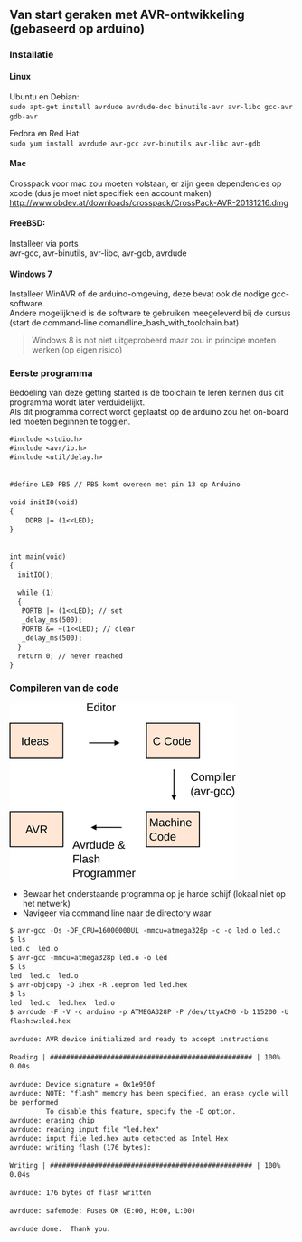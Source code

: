 ## Van start geraken met AVR-ontwikkeling (gebaseerd op arduino)

### Installatie

#### Linux
Ubuntu en Debian:   
```sudo apt-get install avrdude avrdude-doc binutils-avr avr-libc gcc-avr gdb-avr```

Fedora en Red Hat:  
```sudo yum install avrdude avr-gcc avr-binutils avr-libc avr-gdb```

#### Mac
Crosspack voor mac zou moeten volstaan, er zijn geen dependencies op xcode (dus je moet niet specifiek een account maken)  
http://www.obdev.at/downloads/crosspack/CrossPack-AVR-20131216.dmg

#### FreeBSD:
Installeer via ports  
avr-gcc, avr-binutils, avr-libc, avr-gdb, avrdude 

#### Windows 7  

Installeer WinAVR of de arduino-omgeving, deze bevat ook de nodige gcc-software.  
Andere mogelijkheid is de software te gebruiken meegeleverd bij de cursus (start de command-line comandline_bash_with_toolchain.bat)

> Windows 8 is not niet uitgeprobeerd maar zou in principe moeten werken (op eigen risico)

### Eerste programma

Bedoeling van deze getting started is de toolchain te leren kennen dus dit programma wordt later verduidelijkt.  
Als dit programma correct wordt geplaatst op de arduino zou het on-board led moeten beginnen te togglen.

``` {.c}
#include <stdio.h>
#include <avr/io.h>
#include <util/delay.h>


#define LED PB5 // PB5 komt overeen met pin 13 op Arduino

void initIO(void)
{
	DDRB |= (1<<LED);
}


int main(void)
{
  initIO();

  while (1)
  {
   PORTB |= (1<<LED); // set
   _delay_ms(500);
   PORTB &= ~(1<<LED); // clear
   _delay_ms(500);
  }
  return 0; // never reached
}

```

### Compileren van de code 

![](../../pictures/toolchain_for_avr_s.png)

* Bewaar het onderstaande programma op je harde schijf (lokaal niet op het netwerk)
* Navigeer via command line naar de directory waar


```
$ avr-gcc -Os -DF_CPU=16000000UL -mmcu=atmega328p -c -o led.o led.c
$ ls
led.c  led.o
$ avr-gcc -mmcu=atmega328p led.o -o led
$ ls
led  led.c  led.o
$ avr-objcopy -O ihex -R .eeprom led led.hex
$ ls
led  led.c  led.hex  led.o
$ avrdude -F -V -c arduino -p ATMEGA328P -P /dev/ttyACM0 -b 115200 -U flash:w:led.hex

avrdude: AVR device initialized and ready to accept instructions

Reading | ################################################## | 100% 0.00s

avrdude: Device signature = 0x1e950f
avrdude: NOTE: "flash" memory has been specified, an erase cycle will be performed
         To disable this feature, specify the -D option.
avrdude: erasing chip
avrdude: reading input file "led.hex"
avrdude: input file led.hex auto detected as Intel Hex
avrdude: writing flash (176 bytes):

Writing | ################################################## | 100% 0.04s

avrdude: 176 bytes of flash written

avrdude: safemode: Fuses OK (E:00, H:00, L:00)

avrdude done.  Thank you.

```
